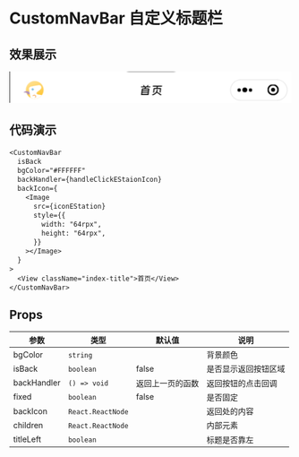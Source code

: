 # CustomNavBar 自定义标题栏

## 效果展示

![alt text](assets/CustomNavBar/image.png)

## 代码演示

```tsx
<CustomNavBar
  isBack
  bgColor="#FFFFFF"
  backHandler={handleClickEStaionIcon}
  backIcon={
    <Image
      src={iconEStation}
      style={{
        width: "64rpx",
        height: "64rpx",
      }}
    ></Image>
  }
>
  <View className="index-title">首页</View>
</CustomNavBar>
```

## Props

| 参数        | 类型              | 默认值           | 说明                 |
| ----------- | ----------------- | ---------------- | -------------------- |
| bgColor     | `string`          |                  | 背景颜色             |
| isBack      | `boolean`         | false            | 是否显示返回按钮区域 |
| backHandler | `() => void`      | 返回上一页的函数 | 返回按钮的点击回调   |
| fixed       | `boolean`         | false            | 是否固定             |
| backIcon    | `React.ReactNode` |                  | 返回处的内容         |
| children    | `React.ReactNode` |                  | 内部元素             |
| titleLeft   | `boolean`         |                  | 标题是否靠左         |
